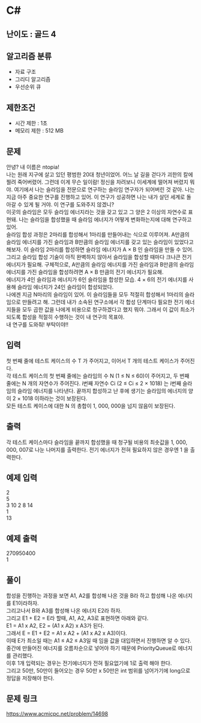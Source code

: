 # C#

## 난이도 : 골드 4

## 알고리즘 분류
  - 자료 구조
  - 그리디 알고리즘
  - 우선순위 큐

## 제한조건
  - 시간 제한 : 1초
  - 메모리 제한 : 512 MB

## 문제
안녕? 내 이름은 ntopia!<br/>
나는 원래 지구에 살고 있던 평범한 20대 청년이었어. 어느 날 길을 걷다가 괴한의 칼에 찔려 죽어버렸어. 그런데 이게 무슨 일이람! 정신을 차려보니 이세계에 떨어져 버렸지 뭐야. 여기에서 나는 슬라임을 전문으로 연구하는 슬라임 연구자가 되어버린 것 같아. 나는 지금 아주 중요한 연구를 진행하고 있어. 이 연구가 성공하면 나는 내가 살던 세계로 돌아갈 수 있게 될 거야. 이 연구를 도와주지 않겠니?<br/>
이곳의 슬라임은 모두 슬라임 에너지라는 것을 갖고 있고 그 양은 2 이상의 자연수로 표현돼. 나는 슬라임을 합성했을 때 슬라임 에너지가 어떻게 변화하는지에 대해 연구하고 있어.<br/>
슬라임 합성 과정은 2마리를 합성해서 1마리를 만들어내는 식으로 이루어져. A만큼의 슬라임 에너지를 가진 슬라임과 B만큼의 슬라임 에너지를 갖고 있는 슬라임이 있었다고 해보자. 이 슬라임 2마리를 합성하면 슬라임 에너지가 A × B 인 슬라임을 만들 수 있어.<br/>
그리고 슬라임 합성 기술이 아직 완벽하지 않아서 슬라임을 합성할 때마다 크나큰 전기 에너지가 필요해. 구체적으로, A만큼의 슬라임 에너지를 가진 슬라임과 B만큼의 슬라임 에너지를 가진 슬라임을 합성하려면 A × B 만큼의 전기 에너지가 필요해.<br/>
에너지가 4인 슬라임과 에너지가 6인 슬라임을 합성한 모습. 4 × 6의 전기 에너지를 사용해 슬라임 에너지가 24인 슬라임이 합성되었다.<br/>
나에겐 지금 N마리의 슬라임이 있어. 이 슬라임들을 모두 적절히 합성해서 1마리의 슬라임으로 만들려고 해. 그런데 내가 소속된 연구소에서 각 합성 단계마다 필요한 전기 에너지들을 모두 곱한 값을 나에게 비용으로 청구하겠다고 했지 뭐야. 그래서 이 값이 최소가 되도록 합성을 적절히 수행하는 것이 내 연구의 목표야.<br/>
내 연구를 도와줘! 부탁이야!!<br/>


## 입력
첫 번째 줄에 테스트 케이스의 수 T 가 주어지고, 이어서 T 개의 테스트 케이스가 주어진다.<br/>
각 테스트 케이스의 첫 번째 줄에는 슬라임의 수 N (1 ≤ N ≤ 60)이 주어지고, 두 번째 줄에는 N 개의 자연수가 주어진다. i번째 자연수 Ci (2 ≤ Ci ≤ 2 × 1018) 는 i번째 슬라임의 슬라임 에너지를 나타낸다. 끝까지 합성하고 난 후에 생기는 슬라임의 에너지의 양이 2 × 1018 이하라는 것이 보장된다.<br/>
모든 테스트 케이스에 대한 N 의 총합이 1, 000, 000을 넘지 않음이 보장된다.<br/>


## 출력
각 테스트 케이스마다 슬라임을 끝까지 합성했을 때 청구될 비용의 최솟값을 1, 000, 000, 007로 나눈 나머지를 출력한다. 전기 에너지가 전혀 필요하지 않은 경우엔 1 을 출력한다.<br/>


## 예제 입력
2<br/>
5<br/>
3 10 2 8 14<br/>
1<br/>
13<br/>

## 예제 출력
270950400<br/>
1<br/>

## 풀이
합성을 진행하는 과정을 보면 A1, A2를 합성해 나온 것을 B라 하고 합성해 나온 에너지를 E1이라하자.<br/>
그리고나서 B와 A3를 합성해 나온 에너지 E2라 하자.<br/>
그리고 E1 + E2 = E라 할때, A1, A2, A3로 표현하면 아래와 같다.<br/>
E1 = A1 x A2, E2 = (A1 x A2) x A3가 된다.<br/>
그래서 E = E1 + E2 = A1 x A2 + (A1 x A2 x A3)이다.<br/>
이때 E가 최소일 때는 A1 ≤ A2 ≤ A3일 때 임을 값을 대입하면서 진행하면 알 수 있다.<br/>
중간에 만들어진 에너지를 오름차순으로 넣어야 하기 때문에 PriorityQueue로 에너지를 관리했다.<br/>
이후 1개 입력되는 경우는 전기에너지가 전혀 필요없기에 1로 출력 해야 한다.<br/>
그리고 50만, 50만이 들어오는 경우 50만 x 50만은 int 범위를 넘어가기에 long으로 정답을 저장해야 한다.<br/>


## 문제 링크
https://www.acmicpc.net/problem/14698
